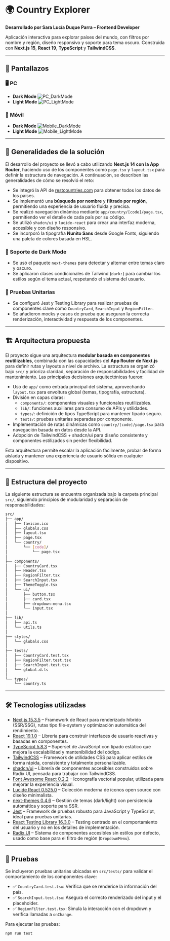 # 🌍 Country Explorer

**Desarrollado por Sara Lucía Duque Parra – Frontend Developer**

Aplicación interactiva para explorar países del mundo, con filtros por nombre y región, diseño responsivo y soporte para tema oscuro. Construida con **Next.js 15**, **React 19**, **TypeScript** y **TailwindCSS**.

---

## 📸 Pantallazos

### 🖥️ PC

- **Dark Mode**
  ![PC_DarkMode](./screenshots/PC_DarkMode.png)
- **Light Mode**
  ![PC_LightMode](./screenshots/PC_LightMode.png)

### 📱 Móvil

- **Dark Mode**
  ![Mobile_DarkMode](./screenshots/Mobile_DarkMode.png)
- **Light Mode**
  ![Mobile_LightMode](./screenshots/Mobile_LightMode.png)

---

## 🔧 Generalidades de la solución

El desarrollo del proyecto se llevó a cabo utilizando **Next.js 14 con la App Router**, haciendo uso de los componentes como `page.tsx` y `layout.tsx` para definir la estructura de navegación. A continuación, se describen las generalidades de cómo se resolvió el reto:

- Se integró la API de [restcountries.com](https://restcountries.com/) para obtener todos los datos de los países.
- Se implementó una **búsqueda por nombre** y **filtrado por región**, permitiendo una experiencia de usuario fluida y precisa.
- Se realizó navegación dinámica mediante `app/country/[code]/page.tsx`, permitiendo ver el detalle de cada país por su código.
- Se utilizó `shadcn/ui` y `lucide-react` para crear una interfaz moderna, accesible y con diseño responsivo.
- Se incorporó la tipografía **Nunito Sans** desde Google Fonts, siguiendo una paleta de colores basada en HSL.

### 🌙 Soporte de Dark Mode

- Se usó el paquete `next-themes` para detectar y alternar entre temas claro y oscuro.
- Se aplicaron clases condicionales de Tailwind (`dark:`) para cambiar los estilos según el tema actual, respetando el sistema del usuario.

### 🧪 Pruebas Unitarias

- Se configuró Jest y Testing Library para realizar pruebas de componentes clave como `CountryCard`, `SearchInput` y `RegionFilter`.
- Se añadieron mocks y casos de prueba que aseguran la correcta renderización, interactividad y respuesta de los componentes.


---
## 🏗️ Arquitectura propuesta

El proyecto sigue una arquitectura **modular basada en componentes reutilizables**, combinada con las capacidades del **App Router de Next.js** para definir rutas y layouts a nivel de archivo. La estructura se organizó bajo `src/` y prioriza claridad, separación de responsabilidades y facilidad de mantenimiento. Las principales decisiones arquitectónicas fueron:

- Uso de `app/` como entrada principal del sistema, aprovechando `layout.tsx` para envoltura global (temas, tipografía, estructura).
- División en capas claras:
  - `components/`: componentes visuales y funcionales reutilizables.
  - `lib/`: funciones auxiliares para consumo de APIs y utilidades.
  - `types/`: definición de tipos TypeScript para mantener tipado seguro.
  - `tests/`: pruebas unitarias separadas por componente.
- Implementación de rutas dinámicas como `country/[code]/page.tsx` para navegación basada en datos desde la API.
- Adopción de TailwindCSS + shadcn/ui para diseño consistente y componentes estilizados sin perder flexibilidad.

Esta arquitectura permite escalar la aplicación fácilmente, probar de forma aislada y mantener una experiencia de usuario sólida en cualquier dispositivo.

---

## 📁 Estructura del proyecto

La siguiente estructura se encuentra organizada bajo la carpeta principal `src/`, siguiendo principios de modularidad y separación de responsabilidades:

```bash
src/
├── app/
│   ├── favicon.ico
│   ├── globals.css
│   ├── layout.tsx
│   ├── page.tsx
│   └── country/
│       └── [code]/
│           └── page.tsx
│
├── components/
│   ├── CountryCard.tsx
│   ├── Header.tsx
│   ├── RegionFilter.tsx
│   ├── SearchInput.tsx
│   ├── ThemeToggle.tsx
│   └── ui/
│       ├── button.tsx
│       ├── card.tsx
│       ├── dropdown-menu.tsx
│       └── input.tsx
│
├── lib/
│   ├── api.ts
│   └── utils.ts
│
├── styles/
│   └── globals.css
│
├── tests/
│   ├── CountryCard.test.tsx
│   ├── RegionFilter.test.tsx
│   ├── SearchInput.test.tsx
│   └── global.d.ts
│
└── types/
    └── country.ts

```

---

## 🛠️ Tecnologías utilizadas

- [Next.js 15.3.5](https://nextjs.org/) – Framework de React para renderizado híbrido (SSR/SSG), rutas tipo file-system y optimización automática del rendimiento.
- [React 19.1.0](https://react.dev/) – Librería para construir interfaces de usuario reactivas y basadas en componentes.
- [TypeScript 5.8.3](https://www.typescriptlang.org/) – Superset de JavaScript con tipado estático que mejora la escalabilidad y mantenibilidad del código.
- [TailwindCSS](https://tailwindcss.com/) – Framework de utilidades CSS para aplicar estilos de forma rápida, consistente y totalmente personalizable.
- [shadcn/ui](https://ui.shadcn.com/) – Librería de componentes accesibles construidos sobre Radix UI, pensada para trabajar con TailwindCSS.
- [Font Awesome React 0.2.2](https://fontawesome.com/) – Iconografía vectorial popular, utilizada para mejorar la experiencia visual.
- [Lucide React 0.525.0](https://lucide.dev/) – Colección moderna de íconos open source con diseño minimalista.
- [next-themes 0.4.6](https://github.com/pacocoursey/next-themes) – Gestión de temas (dark/light) con persistencia automática y soporte para SSR.
- [Jest](https://jestjs.io/) – Framework de pruebas robusto para JavaScript y TypeScript, ideal para pruebas unitarias.
- [React Testing Library 16.3.0](https://testing-library.com/) – Testing centrado en el comportamiento del usuario y no en los detalles de implementación.
- [Radix UI](https://www.radix-ui.com/) – Sistema de componentes accesibles sin estilos por defecto, usado como base para el filtro de región (`DropdownMenu`).


---

## 🧪 Pruebas

Se incluyeron pruebas unitarias ubicadas en `src/tests/` para validar el comportamiento de los componentes clave:

- ✅ `CountryCard.test.tsx`: Verifica que se renderice la información del país.
- ✅ `SearchInput.test.tsx`: Asegura el correcto renderizado del input y el placeholder.
- ✅ `RegionFilter.test.tsx`: Simula la interacción con el dropdown y verifica llamadas a `onChange`.

Para ejecutar las pruebas:

```bash
npm run test

